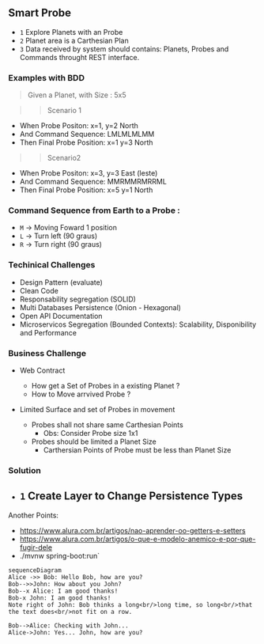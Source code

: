 ## Smart Probe

- `1` Explore Planets with an Probe
- `2` Planet area is a Carthesian Plan
- `3` Data received by system should contains: Planets, Probes and Commands throught REST interface.


### Examples with BDD

> Given a Planet, with Size : 5x5

>> Scenario 1
  - When Probe Positon: x=1, y=2 North
  - And Command Sequence: LMLMLMLMM
  - Then Final Probe Position: x=1 y=3 North

>> Scenario2
  - When Probe Positon: x=3, y=3 East (leste)
  - And Command Sequence: MMRMMRMRRML
  - Then Final Probe Position: x=5 y=1 North


### Command Sequence from Earth to a Probe :
- `M` -> Moving Foward 1 position
- `L` -> Turn left (90 graus)
- `R` -> Turn right (90 graus)


### Techinical Challenges
 - Design Pattern (evaluate)
 - Clean Code
 - Responsability segregation (SOLID)
 - Multi Databases Persistence (Onion - Hexagonal)
 - Open API Documentation
 - Microservicos Segregation (Bounded Contexts): Scalability, Disponibility and Performance

### Business Challenge
 - Web Contract
    - How get a Set of Probes in a existing Planet ?
    - How to Move arrvived Probe ?

- Limited Surface and set of Probes in movement
    - Probes shall not share same Carthesian Points
       - Obs: Consider Probe size 1x1
    - Probes should be limited a Planet Size
       - Carthersian Points of Probe must be less than Planet Size 


### Solution

  - `1` Create Layer to Change Persistence Types
    -    

Another Points: 
- https://www.alura.com.br/artigos/nao-aprender-oo-getters-e-setters
- https://www.alura.com.br/artigos/o-que-e-modelo-anemico-e-por-que-fugir-dele
- ./mvnw spring-boot:run`


```mermaid
sequenceDiagram
Alice ->> Bob: Hello Bob, how are you?
Bob-->>John: How about you John?
Bob--x Alice: I am good thanks!
Bob-x John: I am good thanks!
Note right of John: Bob thinks a long<br/>long time, so long<br/>that the text does<br/>not fit on a row.

Bob-->Alice: Checking with John...
Alice->John: Yes... John, how are you?
```

